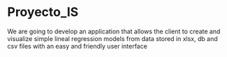 # Proyecto_IS
We are going to develop an application that allows
the client to create and visualize simple lineal
regression models from data stored in xlsx, db and csv files
with an easy and friendly user interface

